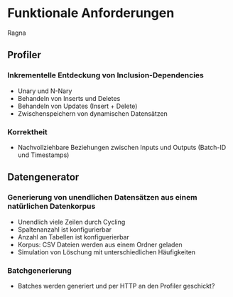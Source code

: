 # Funktionale Anforderungen

Ragna

## Profiler

### Inkrementelle Entdeckung von Inclusion-Dependencies
* Unary und N-Nary
* Behandeln von Inserts und Deletes
* Behandeln von Updates (Insert + Delete)
* Zwischenspeichern von dynamischen Datensätzen

### Korrektheit

* Nachvollziehbare Beziehungen zwischen Inputs und Outputs (Batch-ID und Timestamps)

## Datengenerator

### Generierung von unendlichen Datensätzen aus einem natürlichen Datenkorpus
* Unendlich viele Zeilen durch Cycling
* Spaltenanzahl ist konfigurierbar
* Anzahl an Tabellen ist konfiguerierbar
* Korpus: CSV Dateien werden aus einem Ordner geladen
* Simulation von Löschung mit unterschiedlichen Häufigkeiten

### Batchgenerierung
* Batches werden generiert und per HTTP an den Profiler geschickt?


